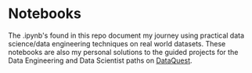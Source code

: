 # Notebooks
The .ipynb's found in this repo document my journey using practical data science/data engineering techniques on real world datasets. These notebooks are also my personal solutions to the guided projects for the Data Engineering and Data Scientist paths on [DataQuest](dataquest.io).
